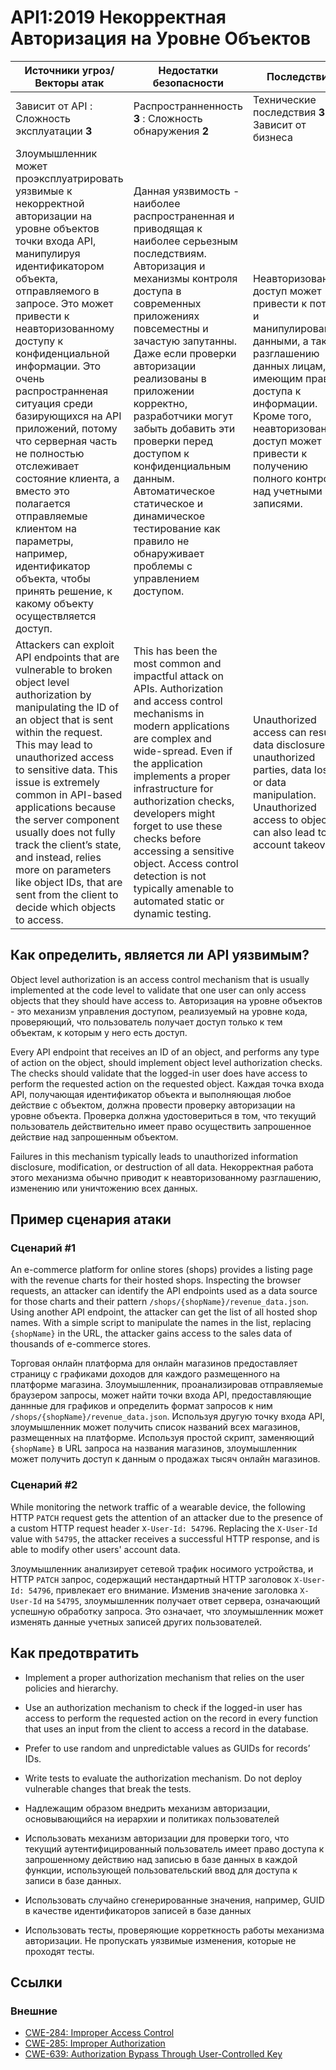 API1:2019 Некорректная Авторизация на Уровне Объектов
===========================================

| Источники угроз/Векторы атак | Недостатки безопасности | Последствия |
| - | - | - |
| Зависит от API : Сложность эксплуатации **3** | Распространненность **3** : Сложность обнаружения **2** | Технические последствия **3** : Зависит от бизнеса |
| Злоумышленник может проэксплуатрировать уязвимые к некорректной авторизации на уровне объектов точки входа API, манипулируя идентификатором объекта, отправляемого в запросе. Это может привести к неавторизованному доступу к конфиденциальной информации. Это очень распространненая ситуация среди базирующихся на API приложений, потому что серверная часть не полностью отслеживает состояние клиента, а вместо это полагается отправляемые клиентом на параметры, например, идентификатор объекта, чтобы принять решение, к какому объекту осуществляется доступ.| Данная уязвимость - наиболее распространенная и приводящая к наиболее серьезным последствиям. Авторизация и механизмы контроля доступа в современных приложениях повсеместны и зачастую запутанны. Даже если проверки авторизации реализованы в приложении корректно, разработчики могут забыть добавить эти проверки перед доступом к конфиденциальным данным. Автоматическое статическое и динамическое тестирование как правило не обнаруживает проблемы с управлением доступом. | Неавторизованный доступ может привести к потере и манипулированию данными, а также разглашению данных лицам, не имеющим права доступа к информации. Кроме того, неавторизованный доступ может привести к получению полного контроля над учетными записями.|
Attackers can exploit API endpoints that are vulnerable to broken object level authorization by manipulating the ID of an object that is sent within the request. This may lead to unauthorized access to sensitive data. This issue is extremely common in API-based applications because the server component usually does not fully track the client’s state, and instead, relies more on parameters like object IDs, that are sent from the client to decide which objects to access. | This has been the most common and impactful attack on APIs. Authorization and access control mechanisms in modern applications are complex and wide-spread. Even if the application implements a proper infrastructure for authorization checks, developers might forget to use these checks before accessing a sensitive object. Access control detection is not typically amenable to automated static or dynamic testing. | Unauthorized access can result in data disclosure to unauthorized parties, data loss, or data manipulation. Unauthorized access to objects can also lead to full account takeover. |

## Как определить, является ли API уязвимым?

Object level authorization is an access control mechanism that is usually
implemented at the code level to validate that one user can only access objects
that they should have access to.
Авторизация на уровне объектов - это механизм управления доступом, реализуемый на уровне кода, проверяющий, что пользователь получает доступ только к тем объектам, к которым у него есть доступ.

Every API endpoint that receives an ID of an object, and performs any type of
action on the object, should implement object level authorization checks. The
checks should validate that the logged-in user does have access to perform the
requested action on the requested object.
Каждая точка входа API, получающая идентификатор объекта и выполняющая любое действие с объектом, должна провести проверку авторизации на уровне объекта. Проверка должна удостовериться в том, что текущий пользователь действительно имеет право осуществить запрошенное действие над запрошенным объектом.

Failures in this mechanism typically leads to unauthorized information
disclosure, modification, or destruction of all data.
Некорректная работа этого механизма обычно приводит к неавторизованному разглашению, изменению или уничтожению всех данных.

## Пример сценария атаки

### Сценарий #1

An e-commerce platform for online stores (shops) provides a listing page with
the revenue charts for their hosted shops. Inspecting the browser requests, an
attacker can identify the API endpoints used as a data source for those charts
and their pattern `/shops/{shopName}/revenue_data.json`. Using another API
endpoint, the attacker can get the list of all hosted shop names. With a simple
script to manipulate the names in the list, replacing `{shopName}` in the URL,
the attacker gains access to the sales data of thousands of e-commerce stores.

Торговая онлайн платформа для онлайн магазинов предоставляет страницу с графиками доходов для каждого размещенного на платформе магазина. Злоумышленник, проанализировав отправляемые браузером запросы, может найти точки входа API, предоставляющие даннные для графиков и определить формат запросов к ним `/shops/{shopName}/revenue_data.json`. Используя другую точку входа API, злоумышленник может получить список названий всех магазинов, размещенных на платформе. Используя простой скрипт, заменяющий `{shopName}` в URL запроса на названия магазинов, злоумышленник может получить доступ к данным о продажах тысяч онлайн магазинов.

### Сценарий #2

While monitoring the network traffic of a wearable device, the following HTTP
`PATCH` request gets the attention of an attacker due to the presence of a
custom HTTP request header `X-User-Id: 54796`. Replacing the `X-User-Id` value
with `54795`, the attacker receives a successful HTTP response, and is able to
modify other users' account data.

Злоумышленник анализирует сетевой трафик носимого устройства, и HTTP `PATCH` запрос, содержащий нестандартный HTTP заголовок `X-User-Id: 54796`, привлекает его внимание. Изменив значение заголовка `X-User-Id` на `54795`, злоумышленник получает ответ сервера, означающий успешную обработку запроса. Это означает, что злоумышленник может изменять данные учетных записей других пользователей.

## Как предотвратить

* Implement a proper authorization mechanism that relies on the user policies
  and hierarchy.
* Use an authorization mechanism to check if the logged-in user has access to
  perform the requested action on the record in every function that uses an
  input from the client to access a record in the database.
* Prefer to use random and unpredictable values as GUIDs for records’ IDs.
* Write tests to evaluate the authorization mechanism. Do not deploy vulnerable
  changes that break the tests.

* Надлежащим образом внедрить механизм авторизации, основывающийся на иерархии и политиках пользователей
* Использовать механизм авторизации для проверки того, что текущий аутентифицированный пользователь имеет право доступа к запрошенному действию над записью в базе данных в каждой функции, использующей пользовательский ввод для доступа к записи в базе данных.
* Использовать случайно сгенерированные значения, например, GUID в качестве идентификаторов записей в базе данных
* Использовать тесты, проверяющие корреткность работы механизма авторизации. Не пропускать уязвимые изменения, которые не проходят тесты.

## Ссылки

### Внешние

* [CWE-284: Improper Access Control][1]
* [CWE-285: Improper Authorization][2]
* [CWE-639: Authorization Bypass Through User-Controlled Key][3]

[1]: https://cwe.mitre.org/data/definitions/284.html
[2]: https://cwe.mitre.org/data/definitions/285.html
[3]: https://cwe.mitre.org/data/definitions/639.html

